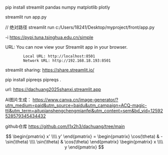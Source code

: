pip install streamlit pandas numpy matplotlib plotly

streamlit run app.py

// 绝对路径
streamlit run c:/Users/18241/Desktop/myproject/front/app.py

-i https://pypi.tuna.tsinghua.edu.cn/simple

URL:
            You can now view your Streamlit app in your browser.

            Local URL: http://localhost:8501
            Network URL: http://192.168.18.193:8501

streamlit sharing: 
    https://share.streamlit.io/

pip install pipreqs
pipreqs .

url: 
    https://dachuang2025shanxi.streamlit.app

AI图片生成：
    https://www.canva.cn/image-generator/?utm_medium=paid&utm_source=baidu&utm_campaign=ACQ-magic-tti&utm_term=aitupianshengchengmianfei&utm_content=sem&bd_vid=12592528579345434432

github仓库
    https://github.com/l1x2h3/dachuang/tree/main


$$
\begin{pmatrix} x' \\\\ y' \end{pmatrix} = \begin{pmatrix} \cos(\theta) & -\sin(\theta) \\\\ \sin(\theta) & \cos(\theta) \end{pmatrix} \begin{pmatrix} x \\\\ y \end{pmatrix}
$$
